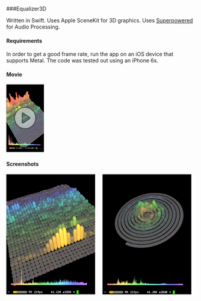 ###Equalizer3D

Written in Swift. Uses Apple SceneKit for 3D graphics. Uses 
[Superpowered](https://github.com/superpoweredSDK/Low-Latency-Android-Audio-iOS-Audio-Engine)  for Audio Processing.

#### Requirements

In order to get a good frame rate, run the app on an iOS device that supports Metal. The code was tested out using an iPhone 6s.

#### Movie

[![ScreenShot](https://raw.githubusercontent.com/JonathanRitchey03/Equalizer3D/master/Equalizer3D/Docs/Movies/MovieThumbnail.png)](https://youtu.be/0ocha2utgpQ)

#### Screenshots

![Grid Rendering](https://github.com/JonathanRitchey03/Equalizer3D/blob/master/Equalizer3D/Docs/Screens/rectangle.png?raw=true)






